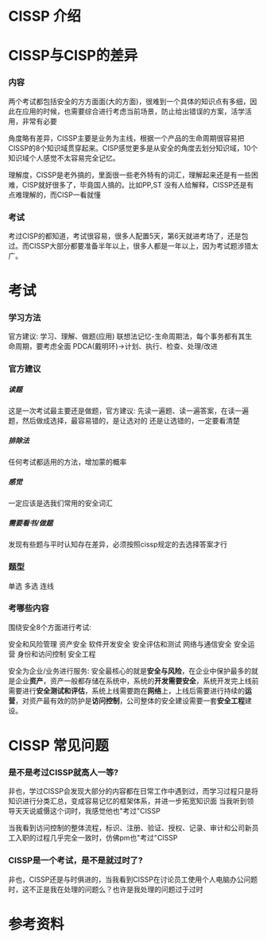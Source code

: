 # CISSP 介绍




# CISSP与CISP的差异

###  内容
两个考试都包括安全的方方面面(大的方面)，很难到一个具体的知识点有多细，因此在应用的时候，也需要综合进行考虑当前场景，防止给出错误的方案，活学活用，非常有必要

角度略有差异，CISSP主要是业务为主线，根据一个产品的生命周期很容易把CISSP的8个知识域贯穿起来。CISP感觉更多是从安全的角度去划分知识域，10个知识域个人感觉不太容易完全记忆。

理解度，CISSP是老外搞的，里面很一些老外特有的词汇，理解起来还是有一些困难，CISP就好很多了，毕竟国人搞的。比如PP,ST 没有人给解释，CISSP还是有点难理解的，而CISP一看就懂

### 考试

考过CISP的都知道，考试很容易，很多人配置5天，第6天就进考场了，还是包过。而CISSP大部分都要准备半年以上，很多人都是一年以上，因为考试题涉猎太广。


# 考试
### 学习方法
官方建议: 学习、理解、做题(应用)
联想法记忆-生命周期法，每个事务都有其生命周期，要考虑全面
PDCA(戴明环)->计划、执行、检查、处理/改进
### 官方建议
##### 读题
这是一次考试最主要还是做题，官方建议:
先读一遍题、读一遍答案，在读一遍题，然后做成选择，最容易错的，是让选对的 还是让选错的，一定要看清楚
##### 排除法
任何考试都适用的方法，增加蒙的概率

##### 感觉
一定应该是选我们常用的安全词汇
##### 需要看书/做题
发现有些题与平时认知存在差异，必须按照cissp规定的去选择答案才行

### 题型
单选
多选
连线

### 考哪些内容
围绕安全8个方面进行考试:

安全和风险管理
资产安全
软件开发安全
安全评估和测试
网络与通信安全
安全运营
身份和访问控制
安全工程

安全为企业/业务进行服务:
安全最核心的就是**安全与风险**，在企业中保护最多的就是企业**资产**，资产一般都存储在系统中，系统的**开发需要安全**，系统开发完上线前需要进行**安全测试和评估**，系统上线需要跑在**网络**上，上线后需要进行持续的**运营**，对资产最有效的防护是**访问控制**，公司整体的安全建设需要一套**安全工程**建设。


# CISSP 常见问题

### 是不是考过CISSP就高人一等?
非也，学过CISSP会发现大部分的内容都在日常工作中遇到过，而学习过程只是将知识进行分类汇总，变成容易记忆的框架体系，并进一步拓宽知识面
当我听到领导天天说威慑这个词时，我感觉他也"考过"CISSP

当我看到访问控制的整体流程，标识、注册、验证、授权、记录、审计和公司新员工入职的过程几乎完全一致时，仿佛pm也"考过"CISSP

###  CISSP是一个考试，是不是就过时了?
非也，CISSP还是与时俱进的，当我看到CISSP在讨论员工使用个人电脑办公问题时，这不正是我在处理的问题么？也许是我处理的问题过于过时


# 参考资料
